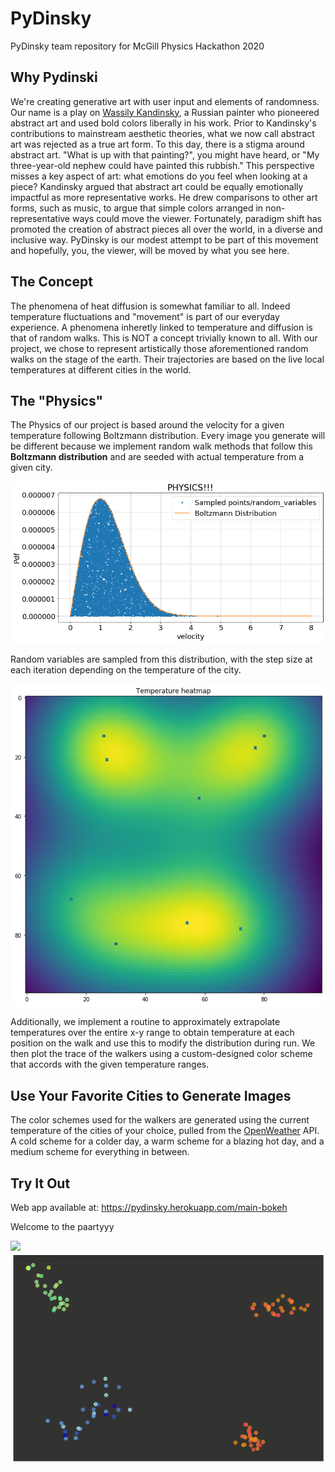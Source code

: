 # PyDinsky
PyDinsky team repository for McGill Physics Hackathon 2020

## Why Pydinski
We're creating generative art with user input and elements of randomness. Our name is a play on [Wassily Kandinsky](https://en.wikipedia.org/wiki/Wassily_Kandinsky), a Russian painter who pioneered abstract art and used bold colors liberally in his work. Prior to Kandinsky's contributions to mainstream aesthetic theories, what we now call abstract art was rejected as a true art form. To this day, there is a stigma around abstract art. "What is up with that painting?", you might have heard, or "My three-year-old nephew could have painted this rubbish." This perspective misses a key aspect of art: what emotions do you feel when looking at a piece? Kandinsky argued that abstract art could be equally emotionally impactful as more representative works. He drew comparisons to other art forms, such as music, to argue that simple colors arranged in non-representative ways could move the viewer. Fortunately, paradigm shift has promoted the creation of abstract pieces all over the world, in a diverse and inclusive way. PyDinsky is our modest attempt to be part of this movement and hopefully, you, the viewer, will be moved by what you see here. 

## The Concept
The phenomena of heat diffusion is somewhat familiar to all. Indeed temperature fluctuations and "movement" is part of our everyday experience. A phenomena inheretly linked to temperature and diffusion is that of random walks. This is NOT a concept trivially known to all. With our project, we chose to represent artistically those aforementioned random walks on the stage of the earth. Their trajectories are based on the live local temperatures at different cities in the world. 

## The "Physics"
The Physics of our project is based around the velocity for a given temperature following Boltzmann distribution. Every image you generate will be different because we implement random walk methods that follow this **Boltzmann distribution** and are seeded with actual temperature from a given city.

![alt text](https://github.com/soudk/PyDinsky/blob/main/distribution.png)

Random variables are sampled from this distribution, with the step size at each iteration depending on the temperature of the city. 

![alt text](https://github.com/soudk/PyDinsky/blob/main/temp_map.png)

Additionally, we implement a routine to approximately extrapolate temperatures over the entire x-y range to obtain temperature at each position on the walk and use this to modify the distribution during run. We then plot the trace of the walkers using a custom-designed color scheme that accords with the given temperature ranges.

## Use Your Favorite Cities to Generate Images
The color schemes used for the walkers are generated using the current temperature of the cities of your choice, pulled from the [OpenWeather](https://openweathermap.org/) API. A cold scheme for a colder day, a warm scheme for a blazing hot day, and a medium scheme for everything in between.

## Try It Out
Web app available at: https://pydinsky.herokuapp.com/main-bokeh

Welcome to the paartyyy

![](animation1.gif)![party time](https://github.com/soudk/PyDinsky/blob/main/data/animation1.gif?raw=true)


